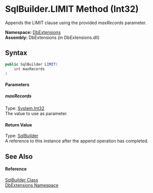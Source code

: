 SqlBuilder.LIMIT Method (Int32)
===============================
Appends the LIMIT clause using the provided *maxRecords* parameter.

**Namespace:** [DbExtensions][1]  
**Assembly:** DbExtensions (in DbExtensions.dll)

Syntax
------

```csharp
public SqlBuilder LIMIT(
	int maxRecords
)
```

#### Parameters

##### *maxRecords*
Type: [System.Int32][2]  
The value to use as parameter.

#### Return Value
Type: [SqlBuilder][3]  
A reference to this instance after the append operation has completed.

See Also
--------

#### Reference
[SqlBuilder Class][3]  
[DbExtensions Namespace][1]  

[1]: ../README.md
[2]: http://msdn.microsoft.com/en-us/library/td2s409d
[3]: README.md